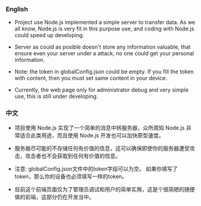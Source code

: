### English

* Project use Node.js implemented a simple server to transfer data. As we all know, Node.js is very fit in this purpose use, and coding with Node.js could speed up developing.

* Server as could as posible doesn't store any information valuable, that ensure even your server under a attack, no one could get your personal information.

* Note: the token in globalConfig.json could be empty.
If you fill the token with content, then you must set same content in your device.

* Currently, the web page only for administrator debug and very simple use, this is still under developing.

### 中文

* 项目使用 Node.js 实现了一个简单的消息中转服务器，众所周知 Node.js 非常适合此类用途，而且使用 Node.js 开发也可以加快原型速度。

* 服务器尽可能的不存储任何有价值的信息，这可以确保即使你的服务器遭受攻击，攻击者也不会获取到任何有价值的信息。

* 注意: globalConfig.json文件中的token字段可以为空。
如果你填写了token，那么你的设备也必须填写一样的token。

* 目前这个前端页面仅为了管理员调试和用户的简单实用，这是个很简陋的随便做的前端，这部分仍在开发当中。